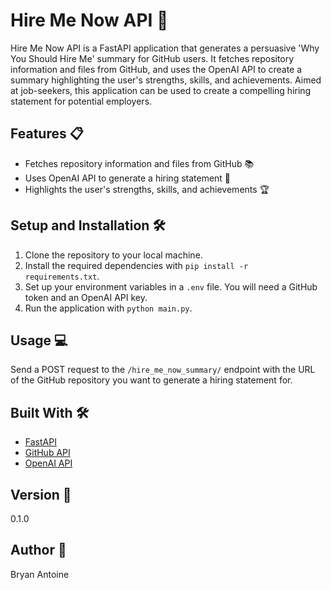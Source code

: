 # Hire Me Now API 🚀

Hire Me Now API is a FastAPI application that generates a persuasive 'Why You Should Hire Me' summary for GitHub users. It fetches repository information and files from GitHub, and uses the OpenAI API to create a summary highlighting the user's strengths, skills, and achievements. Aimed at job-seekers, this application can be used to create a compelling hiring statement for potential employers.

## Features 📋

- Fetches repository information and files from GitHub 📚
- Uses OpenAI API to generate a hiring statement 🤖
- Highlights the user's strengths, skills, and achievements 🏆

## Setup and Installation 🛠️

1. Clone the repository to your local machine.
2. Install the required dependencies with `pip install -r requirements.txt`.
3. Set up your environment variables in a `.env` file. You will need a GitHub token and an OpenAI API key.
4. Run the application with `python main.py`.

## Usage 💻

Send a POST request to the `/hire_me_now_summary/` endpoint with the URL of the GitHub repository you want to generate a hiring statement for.

## Built With 🛠️

- [FastAPI](https://fastapi.tiangolo.com/)
- [GitHub API](https://docs.github.com/en/rest)
- [OpenAI API](https://beta.openai.com/docs/)

## Version 📌

0.1.0

## Author 👤

Bryan Antoine
